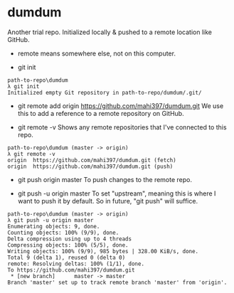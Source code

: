# dumdum

Another trial repo. Initialized locally & pushed to a remote location like GitHub.

- remote means somewhere else, not on this computer. 

- git init
````
path-to-repo\dumdum
λ git init
Initialized empty Git repository in path-to-repo/dumdum/.git/
````

- git remote add origin https://github.com/mahi397/dumdum.git
We use this to add a reference to a remote repository on GitHub.

- git remote -v
Shows any remote repositories that I've connected to this repo.

````
path-to-repo\dumdum (master -> origin)
λ git remote -v
origin  https://github.com/mahi397/dumdum.git (fetch)
origin  https://github.com/mahi397/dumdum.git (push)
````

- git push origin master
To push changes to the remote repo.

- git push -u origin master
To set "upstream", meaning this is where I want to push it by default. So in future, "git push" will suffice.

````
path-to-repo\dumdum (master -> origin)                        
λ git push -u origin master                                          
Enumerating objects: 9, done.                                        
Counting objects: 100% (9/9), done.                                  
Delta compression using up to 4 threads                              
Compressing objects: 100% (5/5), done.                               
Writing objects: 100% (9/9), 985 bytes | 328.00 KiB/s, done.         
Total 9 (delta 1), reused 0 (delta 0)                                
remote: Resolving deltas: 100% (1/1), done.                          
To https://github.com/mahi397/dumdum.git                             
 * [new branch]      master -> master                                
Branch 'master' set up to track remote branch 'master' from 'origin'.
````